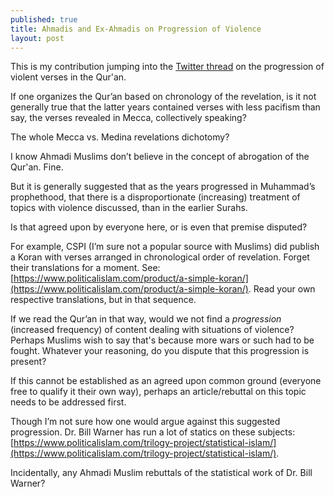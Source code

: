 ```yaml
---
published: true
title: Ahmadis and Ex-Ahmadis on Progression of Violence
layout: post
---
```

This is my contribution jumping into the [Twitter thread](https://twitter.com/NAQureshi/status/715996720522530816) on the progression of violent verses in the Qur'an.

If one organizes the Qur’an based on chronology of the revelation, is it not generally true that the latter years contained verses with less pacifism than say, the verses revealed in Mecca, collectively speaking?

The whole Mecca vs. Medina revelations dichotomy? 

I know Ahmadi Muslims don’t believe in the concept of abrogation of the Qur'an. Fine. 

But it is generally suggested that as the years progressed in Muhammad’s prophethood, that there is a disproportionate (increasing) treatment of topics with violence discussed, than in the earlier Surahs. 

Is that agreed upon by everyone here, or is even that premise disputed?

For example, CSPI (I’m sure not a popular source with Muslims) did publish a Koran with verses arranged in chronological order of revelation. Forget their translations for a moment. See: [https://www.politicalislam.com/product/a-simple-koran/](https://www.politicalislam.com/product/a-simple-koran/). Read your own respective translations, but in that sequence.

If we read the Qur’an in that way, would we not find a _progression_ (increased frequency) of content dealing with situations of violence? Perhaps Muslims wish to say that's because more wars or such had to be fought. Whatever your reasoning, do you dispute that this progression is present?

If this cannot be established as an agreed upon common ground (everyone free to qualify it their own way), perhaps an article/rebuttal on this topic needs to be addressed first.

Though I’m not sure how one would argue against this suggested progression. Dr. Bill Warner has run a lot of statics on these subjects: [https://www.politicalislam.com/trilogy-project/statistical-islam/](https://www.politicalislam.com/trilogy-project/statistical-islam/).

Incidentally, any Ahmadi Muslim rebuttals of the statistical work of Dr. Bill Warner?